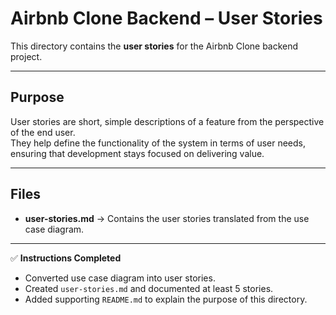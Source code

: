 # Airbnb Clone Backend – User Stories

This directory contains the **user stories** for the Airbnb Clone backend project.

---

## Purpose
User stories are short, simple descriptions of a feature from the perspective of the end user.  
They help define the functionality of the system in terms of user needs, ensuring that development stays focused on delivering value.

---

## Files
- **user-stories.md** → Contains the user stories translated from the use case diagram.

---

✅ **Instructions Completed**
- Converted use case diagram into user stories.
- Created `user-stories.md` and documented at least 5 stories.
- Added supporting `README.md` to explain the purpose of this directory.
